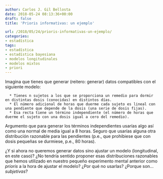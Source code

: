 ```yaml
---
author: Carlos J. Gil Bellosta
date: 2018-05-24 08:13:36+00:00
draft: false
title: 'Prioris informativas: un ejemplo'

url: /2018/05/24/prioris-informativas-un-ejemplo/
categories:
- estadística
tags:
- estadística
- estadística bayesiana
- modelos longitudinales
- modelos mixtos
- priori
---
```


Imagina que tienes que generar (reitero: generar) datos compatibles con el siguiente modelo:



 	  * Tienes n sujetos a los que se proporciona un remedio para dormir en distintas dosis (conocidas) en distintos días.
 	  * El número adicional de horas que duerme cada sujeto es lineal con una pendiente que depende de la dosis (una serie de dosis fijas).
 	  * Esa recta tiene un término independiente (el número de horas que duerme el sujeto con una dosis igual a cero del remedio).

Argumento que para generar los términos independientes usarías algo así como una normal de media igual a 8 horas. Seguro que usarías alguna otra distribución razonable para las pendientes (p.e., que prohibiese que con dosis pequeñas se durmiese, p.e., 80 horas).

¿Y si ahora no queremos generar datos sino ajustar un modelo (longitudinal, en este caso)? ¿No tendría sentido proponer esas distribuciones razonables que hemos utilizado en nuestro pequeño experimento mental anterior como _prioris_ a la hora de ajustar el modelo? ¿Por qué no usarlas? ¿Porque son... _subjetivas_?
